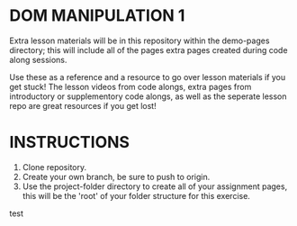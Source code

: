 # DOM MANIPULATION 1

Extra lesson materials will be in this repository within the demo-pages directory; this will include
all of the pages extra pages created during code along sessions.

Use these as a reference and a resource to go over lesson materials if you get stuck!
The lesson videos from code alongs, extra pages from introductory or supplementory code alongs, as well as the seperate lesson repo are great resources if you get lost!

# INSTRUCTIONS

1. Clone repository.
2. Create your own branch, be sure to push to origin.
3. Use the project-folder directory to create all of your assignment pages, this will be the 'root' of your folder structure for this exercise.

test
